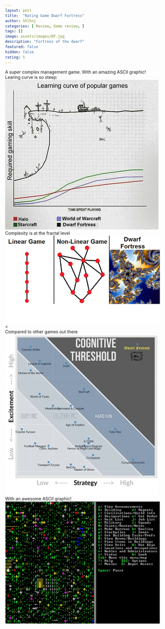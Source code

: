 ```yaml
---
layout: post
title:  "Rating Game Dwarf Fortress"
author: Shlhnj
categories: [ Review, Game review, ]
tags: []
image: assets/images/DF.jpg
description: "Fortress of the dwarf"
featured: false
hidden: false
rating: 5
---
```


A super complex management game. With an amazing ASCII graphic! <br>
Learing curve is so steep:
![these images aren't mine 1](/assets/images/DFgraph.jpg)
Complexity is at the fractal level
![these images aren't mine 2](/assets/images/DFfractal.jpg)<<br>
Compared to other games out there
![these images aren't mine 3](/assets/images/DFcomparison.jpg)
With an awesome ASCII graphic!
![these images aren't mine 1](/assets/images/DFascii.gif)




